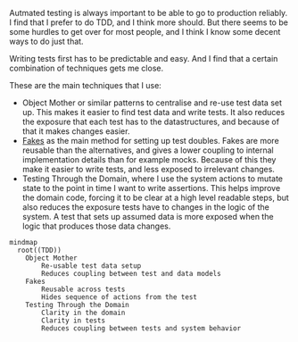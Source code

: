 Autmated testing is always important to be able to go to production reliably. I find that I prefer to do TDD, and I think more should. But there seems to be some hurdles to get over for most people, and I think I know some decent ways to do just that.

Writing tests first has to be predictable and easy. And I find that a certain combination of techniques gets me close.

These are the main techniques that I use:

- Object Mother or similar patterns to centralise and re-use test data set up. This makes it easier to find test data and write tests. It also reduces the exposure that each test has to the datastructures, and because of that it makes changes easier.
- [Fakes](fakes.md) as the main method for setting up test doubles. Fakes are more reusable than the alternatives, and gives a lower coupling to internal implementation details than for example mocks. Because of this they make it easier to write tests, and less exposed to irrelevant changes.
- Testing Through the Domain, where I use the system actions to mutate state to the point in time I want to write assertions. This helps improve the domain code, forcing it to be clear at a high level readable steps, but also reduces the exposure tests have to changes in the logic of the system. A test that sets up assumed data is more exposed when the logic that produces those data changes.

```mermaid
mindmap
  root((TDD))
    Object Mother
        Re-usable test data setup
        Reduces coupling between test and data models
    Fakes
        Reusable across tests
        Hides sequence of actions from the test
    Testing Through the Domain
        Clarity in the domain
        Clarity in tests
        Reduces coupling between tests and system behavior
```

